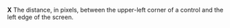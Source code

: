 **X** The distance, in pixels, between the upper-left corner of a control and the left edge of the screen.
